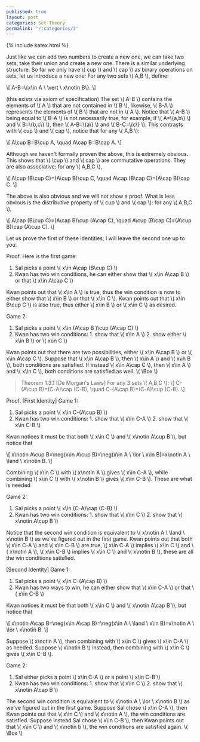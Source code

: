 ```yaml
---
published: true
layout: post
categories: Set-Theory
permalink: '/:categories/3'
---
```

{% include katex.html %}

Just like we can add two numbers to create a new one, we can take two sets, take their union and create a new one. There is a similar underlying structure. So far we only have \\( cup \\) and \\( cap \\) as binary operations on sets, let us introduce a new one: For any two sets \\( A,B \\), define:

\\[ A-B=\\{x\in A \ \vert \ x\notin B\\}. \\]

(this exists via axiom of specification) The set \\( A-B \\) contains the elements of \\( A \\) that are not contained in \\( B \\), likewise, \\( B-A \\) represents the elements of \\( B \\) that are not in \\( A \\). Notice that \\( A-B \\) being equal to \\( B-A \\) is not necessarily true, for example, if \\( A=\\{a,b\\} \\) and \\( B=\\{b,c\\} \\), then \\( A-B=\\{a\\} \\) and \\( B-C=\\{c\\} \\). This contrasts with \\( cup \\) and \\( cap \\), notice that for any \\( A,B \\):

\\[ A\cup B=B\cup A, \quad A\cap B=B\cap A. \\]

Although we haven't formally proven the above, this is extremely obvious. This shows that \\( \cup \\) and \\( cap \\) are commutative operations. They are also associative: for any \\( A,B,C \\),

\\[ A\cup (B\cup C)=(A\cup B)\cup C, \quad A\cap (B\cap C)=(A\cap B)\cap C. \\]

The above is also obvious and we will not show a proof. What is less obvious is the distributive property of \\( cup \\) and \\( cap \\): for any \\( A,B,C \\),

\\[ A\cap (B\cup C)=(A\cap B)\cup (A\cap C), \quad A\cup (B\cap C)=(A\cup B)\cap (A\cup C). \\]

Let us prove the first of these identities, I will leave the second one up to you:

Proof. Here is the first game:

1. Sal picks a point \\( x\in A\cap (B\cup C) \\)
2. Kwan has two win conditions, he can either show that \\( x\in A\cap B \\) or that \\( x\in A\cap C \\)

Kwan points out that \\( x\in A \\) is true, thus the win condition is now to either show that \\( x\in B \\) or that \\( x\in C \\). Kwan points out that \\( x\in B\cup C \\) is also true, thus either \\( x\in B \\) or \\( x\in C \\) as desired.

Game 2:

1. Sal picks a point \\( x\in (A\cap B )\cup (A\cap C) \\)
2. Kwan has two win conditions: 1. show that \\( x\in A \\) 2. show either \\( x\in B \\) or \\( x\in C \\)

Kwan points out that there are two possibilities, either \\( x\in A\cap B \\) or \\( x\in A\cap C \\). Suppose that \\( x\in A\cap B \\), then \\( x\in A \\) and \\( x\in B \\), both conditions are satisfied. If instead \\( x\in A\cap C \\), then \\( x\in A \\) and \\( x\in C \\), both conditions are satisfied as well. \\( \Box \\)

> Theorem 1.3.1 [De Morgan's Laws] For any 3 sets \\( A,B,C \\):
\\[ C-(A\cup B)=(C-A)\cap (C-B), \quad C-(A\cap B)=(C-A)\cup (C-B). \\]

Proof. [First Identity] Game 1:

1. Sal picks a point \\( x\in C-(A\cup B) \\)
2. Kwan has two win conditions: 1. show that \\( x\in C-A \\) 2. show that \\( x\in C-B \\)

Kwan notices it must be that both \\( x\in C \\) and \\( x\notin A\cup B \\), but notice that

\\[ x\notin A\cup B=\neg(x\in A\cup B)=\neg(x\in A \ \lor \ x\in B)=x\notin A \ \land \ x\notin B. \\]

Combining \\( x\in C \\) with \\( x\notin A \\) gives \\( x\in C-A \\), while combining \\( x\in C \\) with \\( x\notin B \\) gives \\( x\in C-B \\). These are what is needed

Game 2: 

1. Sal picks a point \\( x\in (C-A)\cap (C-B) \\)
2. Kwan has two win conditions: 1. show that \\( x\in C \\) 2. show that \\( x\notin A\cup B \\)

Notice that the second win condition is equivalent to \\( x\notin A \ \land \ x\notin B \\) as we've figured out in the first game. Kwan points out that both \\( x\in C-A \\) and \\( x\in C-B \\) are true, \\( x\in C-A \\) implies \\( x\in C \\) and \\( x\notin A \\), \\( x\in C-B \\) implies \\( x\in C \\) and \\( x\notin B \\), these are all the win conditions satisfied.

[Second Identity] Game 1:

1. Sal picks a point \\( x\in C-(A\cap B) \\)
2. Kwan has two ways to win, he can either show that \\( x\in C-A \\) or that \\( x\in C-B \\)

Kwan notices it must be that both \\( x\in C \\) and \\( x\notin A\cap B \\), but notice that 

\\[ x\notin A\cap B=\neg(x\in A\cap B)=\neg(x\in A \ \land \ x\in B)=x\notin A \ \lor \ x\notin B. \\]

Suppose \\( x\notin A \\), then combining with \\( x\in C \\) gives \\( x\in C-A \\) as needed. Suppose \\( x\notin B \\) instead, then combining with \\( x\in C \\) gives \\( x\in C-B \\).

Game 2:

1. Sal either picks a point \\( x\in C-A \\) or a point \\( x\in C-B \\)
2. Kwan has two win conditions: 1. show that \\( x\in C \\) 2. show that \\( x\notin A\cap B \\)

The second win condition is equivalent to \\( x\notin A \ \lor \ x\notin B \\) as we've figured out in the first game. Suppose Sal chose \\( x\in C-A \\), then Kwan points out that \\( x\in C \\) and \\( x\notin A \\), the win conditions are satisfied. Suppose instead Sal chose \\( x\in C-B \\), then Kwan points out that \\( x\in C \\) and \\( x\notin b \\), the win conditions are satisfied again. \\( \Box \\)




